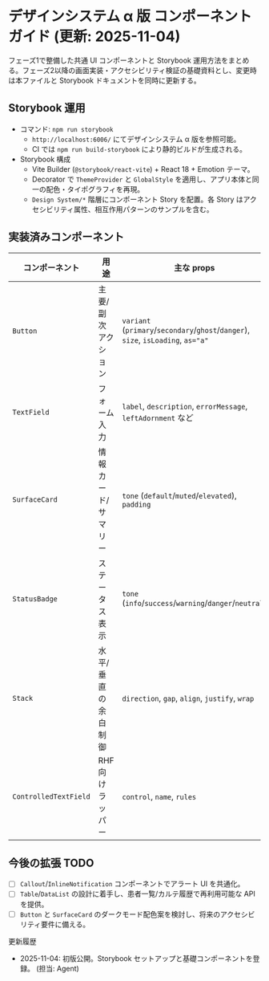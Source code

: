 # デザインシステム α 版 コンポーネントガイド (更新: 2025-11-04)

フェーズ1で整備した共通 UI コンポーネントと Storybook 運用方法をまとめる。フェーズ2以降の画面実装・アクセシビリティ検証の基礎資料とし、変更時は本ファイルと Storybook ドキュメントを同時に更新する。

## Storybook 運用
- コマンド: `npm run storybook`
  - `http://localhost:6006/` にてデザインシステム α 版を参照可能。
  - CI では `npm run build-storybook` により静的ビルドが生成される。
- Storybook 構成
  - Vite Builder (`@storybook/react-vite`) + React 18 + Emotion テーマ。
  - Decorator で `ThemeProvider` と `GlobalStyle` を適用し、アプリ本体と同一の配色・タイポグラフィを再現。
  - `Design System/*` 階層にコンポーネント Story を配置。各 Story はアクセシビリティ属性、相互作用パターンのサンプルを含む。

## 実装済みコンポーネント
| コンポーネント | 用途 | 主な props | 備考 |
| --- | --- | --- | --- |
| `Button` | 主要/副次アクション | `variant` (`primary`/`secondary`/`ghost`/`danger`), `size`, `isLoading`, `as="a"` | Anchor レンダリング対応。ローディング表示、左/右アイコンをサポート。 |
| `TextField` | フォーム入力 | `label`, `description`, `errorMessage`, `leftAdornment` など | `ControlledTextField` で React Hook Form に統合可能。必須表示や aria 属性を内包。 |
| `SurfaceCard` | 情報カード/サマリー | `tone` (`default`/`muted`/`elevated`), `padding` | 3 カラムレイアウトのサイドバー/メインセクションで再利用。 |
| `StatusBadge` | ステータス表示 | `tone` (`info`/`success`/`warning`/`danger`/`neutral`) | 診療状態や環境バージョンのバッジ表示に利用。 |
| `Stack` | 水平/垂直の余白制御 | `direction`, `gap`, `align`, `justify`, `wrap` | レイアウトユーティリティ。 |
| `ControlledTextField` | RHF 向けラッパー | `control`, `name`, `rules` | バリデーションメッセージを TextField に引き渡す。 |

## 今後の拡張 TODO
- [ ] `Callout`/`InlineNotification` コンポーネントでアラート UI を共通化。
- [ ] `Table`/`DataList` の設計に着手し、患者一覧/カルテ履歴で再利用可能な API を提供。
- [ ] `Button` と `SurfaceCard` のダークモード配色案を検討し、将来のアクセシビリティ要件に備える。

更新履歴
- 2025-11-04: 初版公開。Storybook セットアップと基礎コンポーネントを登録。 (担当: Agent)
